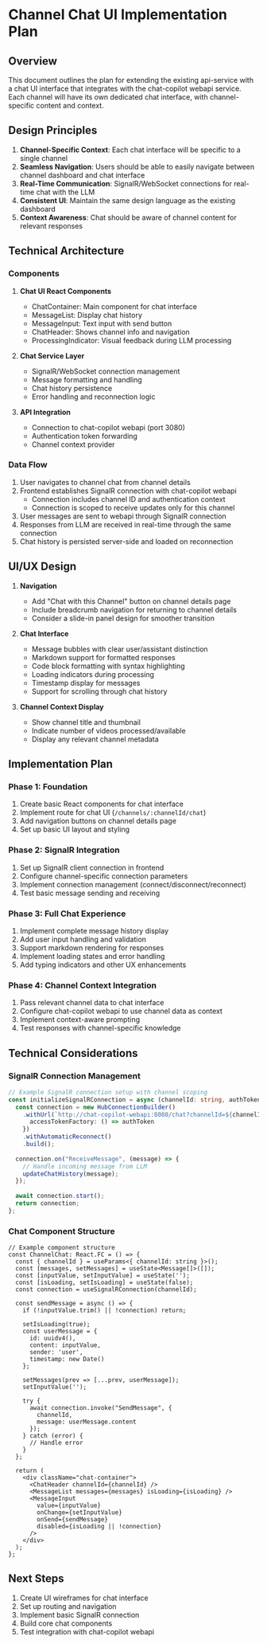 # Channel Chat UI Implementation Plan

## Overview

This document outlines the plan for extending the existing api-service with a chat UI interface that integrates with the chat-copilot webapi service. Each channel will have its own dedicated chat interface, with channel-specific content and context.

## Design Principles

1. **Channel-Specific Context**: Each chat interface will be specific to a single channel
2. **Seamless Navigation**: Users should be able to easily navigate between channel dashboard and chat interface
3. **Real-Time Communication**: SignalR/WebSocket connections for real-time chat with the LLM
4. **Consistent UI**: Maintain the same design language as the existing dashboard
5. **Context Awareness**: Chat should be aware of channel content for relevant responses

## Technical Architecture

### Components

1. **Chat UI React Components**
   - ChatContainer: Main component for chat interface
   - MessageList: Display chat history
   - MessageInput: Text input with send button
   - ChatHeader: Shows channel info and navigation
   - ProcessingIndicator: Visual feedback during LLM processing

2. **Chat Service Layer**
   - SignalR/WebSocket connection management
   - Message formatting and handling
   - Chat history persistence
   - Error handling and reconnection logic

3. **API Integration**
   - Connection to chat-copilot webapi (port 3080)
   - Authentication token forwarding
   - Channel context provider

### Data Flow

1. User navigates to channel chat from channel details
2. Frontend establishes SignalR connection with chat-copilot webapi
   - Connection includes channel ID and authentication context
   - Connection is scoped to receive updates only for this channel
3. User messages are sent to webapi through SignalR connection
4. Responses from LLM are received in real-time through the same connection
5. Chat history is persisted server-side and loaded on reconnection

## UI/UX Design

1. **Navigation**
   - Add "Chat with this Channel" button on channel details page
   - Include breadcrumb navigation for returning to channel details
   - Consider a slide-in panel design for smoother transition

2. **Chat Interface**
   - Message bubbles with clear user/assistant distinction
   - Markdown support for formatted responses
   - Code block formatting with syntax highlighting
   - Loading indicators during processing
   - Timestamp display for messages
   - Support for scrolling through chat history

3. **Channel Context Display**
   - Show channel title and thumbnail
   - Indicate number of videos processed/available
   - Display any relevant channel metadata

## Implementation Plan

### Phase 1: Foundation

1. Create basic React components for chat interface
2. Implement route for chat UI (`/channels/:channelId/chat`)
3. Add navigation buttons on channel details page
4. Set up basic UI layout and styling

### Phase 2: SignalR Integration

1. Set up SignalR client connection in frontend
2. Configure channel-specific connection parameters
3. Implement connection management (connect/disconnect/reconnect)
4. Test basic message sending and receiving

### Phase 3: Full Chat Experience

1. Implement complete message history display
2. Add user input handling and validation
3. Support markdown rendering for responses
4. Implement loading states and error handling
5. Add typing indicators and other UX enhancements

### Phase 4: Channel Context Integration

1. Pass relevant channel data to chat interface
2. Configure chat-copilot webapi to use channel data as context
3. Implement context-aware prompting
4. Test responses with channel-specific knowledge

## Technical Considerations

### SignalR Connection Management

```typescript
// Example SignalR connection setup with channel scoping
const initializeSignalRConnection = async (channelId: string, authToken: string) => {
  const connection = new HubConnectionBuilder()
    .withUrl(`http://chat-copilot-webapi:8080/chat?channelId=${channelId}`, {
      accessTokenFactory: () => authToken
    })
    .withAutomaticReconnect()
    .build();
    
  connection.on("ReceiveMessage", (message) => {
    // Handle incoming message from LLM
    updateChatHistory(message);
  });
  
  await connection.start();
  return connection;
};
```

### Chat Component Structure

```tsx
// Example component structure
const ChannelChat: React.FC = () => {
  const { channelId } = useParams<{ channelId: string }>();
  const [messages, setMessages] = useState<Message[]>([]);
  const [inputValue, setInputValue] = useState('');
  const [isLoading, setIsLoading] = useState(false);
  const connection = useSignalRConnection(channelId);
  
  const sendMessage = async () => {
    if (!inputValue.trim() || !connection) return;
    
    setIsLoading(true);
    const userMessage = {
      id: uuidv4(),
      content: inputValue,
      sender: 'user',
      timestamp: new Date()
    };
    
    setMessages(prev => [...prev, userMessage]);
    setInputValue('');
    
    try {
      await connection.invoke("SendMessage", {
        channelId,
        message: userMessage.content
      });
    } catch (error) {
      // Handle error
    }
  };
  
  return (
    <div className="chat-container">
      <ChatHeader channelId={channelId} />
      <MessageList messages={messages} isLoading={isLoading} />
      <MessageInput 
        value={inputValue} 
        onChange={setInputValue}
        onSend={sendMessage}
        disabled={isLoading || !connection}
      />
    </div>
  );
};
```

## Next Steps

1. Create UI wireframes for chat interface
2. Set up routing and navigation
3. Implement basic SignalR connection
4. Build core chat components
5. Test integration with chat-copilot webapi